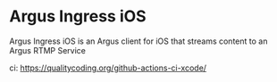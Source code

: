 # Argus Ingress iOS

Argus Ingress iOS is an Argus client for iOS that streams content to an Argus RTMP Service

ci: https://qualitycoding.org/github-actions-ci-xcode/